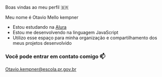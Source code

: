  Boas vindas ao meu perfil 🇧🇷

Meu nome é Otavio Mello kempner

- Estou estudando na [Alura](https://www.alura.com.br)
- Estou me desenvolvendo na linguagem JavaScript
- Utilizo esse espaço para minha organização e compartilhamento dos meus projetos desenvolvido

### Você pode entrar em contato comigo 📫

Otavio.kempner@escola.pr.gov.br 






